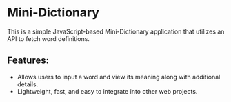 # Mini-Dictionary

This is a simple JavaScript-based Mini-Dictionary application that utilizes an API to fetch word definitions.

## Features:
- Allows users to input a word and view its meaning along with additional details.
- Lightweight, fast, and easy to integrate into other web projects.
